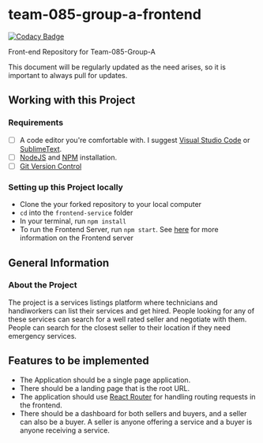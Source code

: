 # team-085-group-a-frontend

[![Codacy Badge](https://api.codacy.com/project/badge/Grade/9a200464fb854db4a31b61a15bc412a8)](https://app.codacy.com/gh/BuildForSDGCohort2/Team-085-Frontend?utm_source=github.com&utm_medium=referral&utm_content=BuildForSDGCohort2/Team-085-Frontend&utm_campaign=Badge_Grade_Dashboard)

Front-end Repository for Team-085-Group-A

This document will be regularly updated as the need arises, so it is important to always pull for updates.

## Working with this Project

### Requirements

-   [ ] A code editor you're comfortable with. I suggest [Visual Studio Code](https://code.visualstudio.com/) or [SublimeText](https://www.sublimetext.com/).
-   [ ] [NodeJS](https://nodejs.org/en/download/) and [NPM](https://www.npmjs.com/) installation.
-   [ ] [Git Version Control](https://git-scm.com/downloads)

### Setting up this Project locally

-   Clone the your forked repository to your local computer
-   `cd` into the `frontend-service` folder
-   In your terminal, run `npm install`
-   To run the Frontend Server, run `npm start`. See [here](frontend-service/README.md) for more information on the Frontend server

## General Information

### About the Project

The project is a services listings platform where technicians and handiworkers can list their services and get hired. People looking for any of these services can search for a well rated seller and negotiate with them. People can search for the closest seller to their location if they need emergency services.

## Features to be implemented

-   The Application should be a single page application.
-   There should be a landing page that is the root URL.
-   The application should use [React Router](https://reactrouter.com/) for handling routing requests in the frontend.
-   There should be a dashboard for both sellers and buyers, and a seller can also be a buyer. A seller is anyone offering a service and a buyer is anyone receiving a service. 
